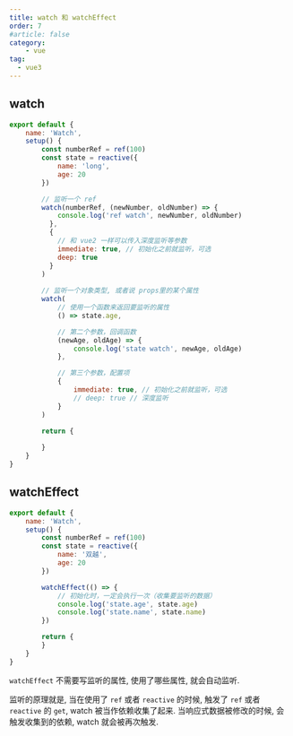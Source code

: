 ```yaml
---
title: watch 和 watchEffect
order: 7
#article: false
category:
    - vue
tag:
  - vue3
---
```


## watch

```javascript
export default {
    name: 'Watch',
    setup() {
        const numberRef = ref(100)
        const state = reactive({
            name: 'long',
            age: 20
        })

        // 监听一个 ref
        watch(numberRef, (newNumber, oldNumber) => {
            console.log('ref watch', newNumber, oldNumber)
          }, 
          {
            // 和 vue2 一样可以传入深度监听等参数
            immediate: true, // 初始化之前就监听，可选
            deep: true
          }
        )
        
        // 监听一个对象类型, 或者说 props里的某个属性
        watch(
            // 使用一个函数来返回要监听的属性
            () => state.age,

            // 第二个参数，回调函数
            (newAge, oldAge) => {
                console.log('state watch', newAge, oldAge)
            },

            // 第三个参数，配置项
            {
                immediate: true, // 初始化之前就监听，可选
                // deep: true // 深度监听
            }
        )

        return {
           
        }
    }
}
```


## watchEffect

```javascript
export default {
    name: 'Watch',
    setup() {
        const numberRef = ref(100)
        const state = reactive({
            name: '双越',
            age: 20
        })

        watchEffect(() => {
            // 初始化时，一定会执行一次（收集要监听的数据）
            console.log('state.age', state.age)
            console.log('state.name', state.name)
        })

        return {
        }
    }
}
```

`watchEffect` 不需要写监听的属性, 使用了哪些属性, 就会自动监听.

监听的原理就是, 当在使用了 `ref` 或者 `reactive` 的时候, 触发了 `ref` 或者 `reactive` 的 `get`, watch 被当作依赖收集了起来.
当响应式数据被修改的时候, 会触发收集到的依赖, watch 就会被再次触发.
